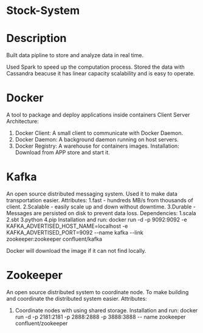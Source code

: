 # Stock-System

# Description

Built data pipline to store and analyze data in real time.


Used Spark to speed up the computation process.
Stored the data with Cassandra beacuse it has linear capacity scalability and is easy to operate.

# Docker
A tool to package and deploy applications inside containers
Client Server Architecture:
1. Docker Client: A small client to communicate with Docker Daemon.
2. Docker Daemon: A background daemon running on host servers.
3. Docker Registry: A warehouse for containers images.
Installation:
Download from APP store and start it.

# Kafka
An open source distributed messaging system.
Used it to make data transportation easier.
Attributes:
1.fast - hundreds MB/s from thousands of client.
2.Scalable - easily scale up and down without downtime.
3.Durable - Messages are persisted on disk to prevent data loss.
Dependencies:
1.scala
2.sbt
3.python
4.pip
Installation and run:
docker run -d -p 9092:9092 -e KAFKA_ADVERTISED_HOST_NAME=localhost -e KAFKA_ADVERTISED_PORT=9092 --name kafka --link zookeeper:zookeeper confluent/kafka

Docker will download the image if it can not find locally.

# Zookeeper
An open source distributed system to coordinate node.
To make building and coordinate the distributed system easier.
Attributes:
1. Coordinate nodes with using shared storage.
Installation and run:
docker run -d -p 2181:2181 -p 2888:2888 -p 3888:3888 -- name zookeeper confluent/zookeeper

# 








